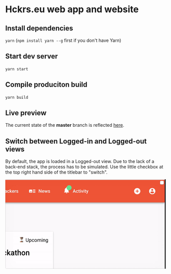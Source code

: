 # Hckrs.eu web app and website

## Install dependencies

`yarn` (`npm install yarn --g` first if you don't have Yarn)

## Start dev server

`yarn start`

## Compile produciton build

`yarn build`

## Live preview

The current state of the **master** branch is reflected <a href="http://hckrs-app.netlify.com/" target="_blank">here</a>.

## Switch between Logged-in and Logged-out views

By default, the app is loaded in a Logged-out view. Due to the lack of a back-end stack, the process has to be simulated. Use the little checkbox at the top right hand side of the titlebar to "switch".

![Demo](/demo.gif)